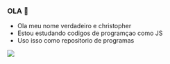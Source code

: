 ### OLA 🖤

- Ola meu nome verdadeiro e christopher
- Estou estudando codigos de programçao como JS
- Uso isso como repositorio de programas 





![](https://media.tenor.com/qI23OgY61UQAAAAM/mob-psycho-mob-psycho100.gif)
